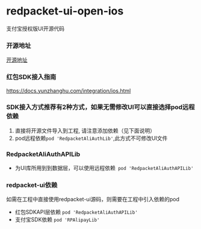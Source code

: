 # redpacket-ui-open-ios
支付宝授权版UI开源代码

### 开源地址
[开源地址](https://github.com/YunzhanghuOpen/redpacket-ui-open-ios)

### 红包SDK接入指南
https://docs.yunzhanghu.com/integration/ios.html

### SDK接入方式推荐有2种方式，如果无需修改UI可以直接选择pod远程依赖
1. 直接将开源文件导入到工程, 请注意添加依赖（见下面说明）
2. pod远程依赖`pod 'RedpacketAliAuthLib'`,此方式不可修改UI文件

### RedpacketAliAuthAPILib
* 为UI库所用到到数据层，可以使用远程依赖` pod 'RedpacketAliAuthAPILib'`

### redpacket-ui依赖
如需在工程中直接使用redpacket-ui源码，则需要在工程中引入依赖的pod

* 红包SDKAPI层依赖 `pod 'RedpacketAliAuthAPILib'`
* 支付宝SDK依赖 `pod 'RPAlipayLib'`

